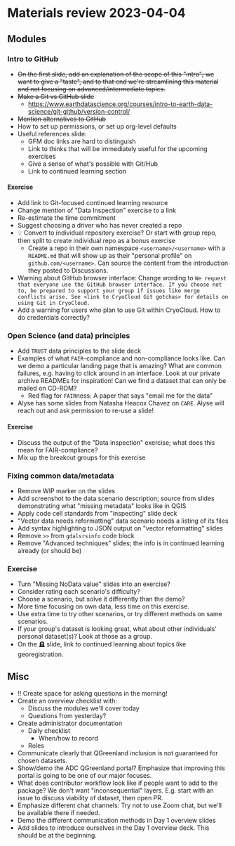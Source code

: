 # Materials review 2023-04-04

## Modules

### Intro to GitHub

* ~~On the first slide, add an explanation of the scope of this "intro"; we want to give a
  "taste", and to that end we're streamlining this material and not focusing on
  advanced/intermediate topics.~~
* ~~Make a Git vs GitHub slide~~
    * <https://www.earthdatascience.org/courses/intro-to-earth-data-science/git-github/version-control/>
* ~~Mention alternatives to GitHub~~
* How to set up permissions, or set up org-level defaults
* Useful references slide:
    * GFM doc links are hard to distinguish
    * Link to thinks that will be immediately useful for the upcoming exercises
    * Give a sense of what's possible with Git/Hub
    * Link to continued learning section


#### Exercise

* Add link to Git-focused continued learning resource
* Change mention of "Data Inspection" exercise to a link
* Re-estimate the time commitment
* Suggest choosing a driver who has never created a repo
* 💡 Convert to individual repository exercise? Or start with group repo, then split to
    create individual repo as a bonus exercise
    * Create a repo in their own namespace `<username>/<username>` with a `README.md`
      that will show up as their "personal profile" on `github.com/<username>`. Can
      source the content from the introduction they posted to Discussions.
* Warning about GitHub browser interface: Change wording to `We request that everyone
    use the GitHub browser interface. If you choose not to, be prepared to support your
    group if issues like merge conflicts arise. See <link to CryoCloud Git gotchas> for
    details on using Git in CryoCloud.`
* Add a warning for users who plan to use Git within CryoCloud. How to do credentials
  correctly?


### Open Science (and data) principles

* Add `TRUST` data principles to the slide deck
* Examples of what `FAIR`-compliance and non-compliance looks like. Can we demo a
  particular landing page that is amazing? What are common failures, e.g. having to
  click around in an interface. Look at our private archive READMEs for inspiration! Can
  we find a dataset that can only be mailed on CD-ROM?
    * Red flag for `FAIR`ness: A paper that says "email me for the data"
* Alyse has some slides from Natasha Heacox Chavez on `CARE`. Alyse will reach out and
  ask permission to re-use a slide!


#### Exercise

* Discuss the output of the "Data inspection" exercise; what does this mean for
  FAIR-compliance?
* Mix up the breakout groups for this exercise


### Fixing common data/metadata

* Remove WIP marker on the slides
* Add screenshot to the data scenario description; source from slides demonstrating what
  "missing metadata" looks like in QGIS
* Apply code cell standards from "inspecting" slide deck
* "Vector data needs reformatting" data scenario needs a listing of its files
* Add syntax highlighting to JSON output on "vector reformatting" slides
* Remove `>>` from `gdalsrsinfo` code block
* Remove "Advanced techniques" slides; the info is in continued learning already (or
  should be)


### Exercise

* Turn "Missing NoData value" slides into an exercise?
* Consider rating each scenario's difficulty?
* Choose a scenario, but solve it differently than the demo?
* More time focusing on own data, less time on this exercise.
* Use extra time to try other scenarios, or try different methods on same scenarios.
* If your group's dataset is looking great, what about other individuals' personal
  dataset(s)? Look at those as a group.
* On the 🪦 slide, link to continued learning about topics like georegistration.


## Misc

* ‼️ Create space for asking questions in the morning!
* Create an overview checklist with:
    * Discuss the modules we'll cover today
    * Questions from yesterday?
* Create administrator documentation
    * Daily checklist
        * When/how to record
    * Roles
* Communicate clearly that QGreenland inclusion is not guaranteed for chosen datasets.
* Show/demo the ADC QGreenland portal? Emphasize that improving this portal is going to
  be one of our major focuses.
* What does contributor workflow look like if people want to add to the package? We
  don't want "inconsequential" layers. E.g. start with an issue to discuss viability of
  dataset, then open PR.
* Emphasize different chat channels: Try not to use Zoom chat, but we'll be available
  there if needed.
* Demo the different communication methods in Day 1 overview slides
* Add slides to introduce ourselves in the Day 1 overview deck. This should be at the
  beginning.
